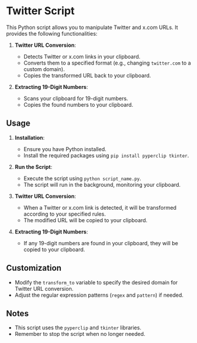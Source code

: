 # Twitter Script

This Python script allows you to manipulate Twitter and x.com URLs. It provides the following functionalities:

1. **Twitter URL Conversion**:
   - Detects Twitter or x.com links in your clipboard.
   - Converts them to a specified format (e.g., changing `twitter.com` to a custom domain).
   - Copies the transformed URL back to your clipboard.

2. **Extracting 19-Digit Numbers**:
   - Scans your clipboard for 19-digit numbers.
   - Copies the found numbers to your clipboard.

## Usage

1. **Installation**:
   - Ensure you have Python installed.
   - Install the required packages using `pip install pyperclip tkinter`.

2. **Run the Script**:
   - Execute the script using `python script_name.py`.
   - The script will run in the background, monitoring your clipboard.

3. **Twitter URL Conversion**:
   - When a Twitter or x.com link is detected, it will be transformed according to your specified rules.
   - The modified URL will be copied to your clipboard.

4. **Extracting 19-Digit Numbers**:
   - If any 19-digit numbers are found in your clipboard, they will be copied to your clipboard.

## Customization

- Modify the `transform_to` variable to specify the desired domain for Twitter URL conversion.
- Adjust the regular expression patterns (`regex` and `pattern`) if needed.

## Notes

- This script uses the `pyperclip` and `tkinter` libraries.
- Remember to stop the script when no longer needed.
